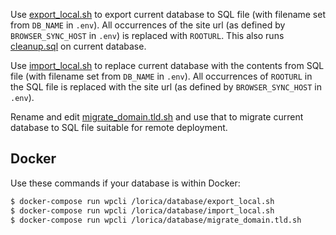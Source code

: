 Use [export_local.sh](./export_local.sh) to export current database to SQL file (with filename set from `DB_NAME` in `.env`). All occurrences of the site url (as defined by `BROWSER_SYNC_HOST` in `.env`) is replaced with `ROOTURL`. This also runs [cleanup.sql](./cleanup.sql) on current database.

Use [import_local.sh](./import_local.sh) to replace current database with the contents from SQL file (with filename set from `DB_NAME` in `.env`). All occurrences of `ROOTURL` in the SQL file is replaced with the site url (as defined by `BROWSER_SYNC_HOST` in `.env`).

Rename and edit [migrate_domain.tld.sh](./migrate_domain.tld.sh) and use that to migrate current database to SQL file suitable for remote deployment.

## Docker

Use these commands if your database is within Docker:

```bash
$ docker-compose run wpcli /lorica/database/export_local.sh
$ docker-compose run wpcli /lorica/database/import_local.sh
$ docker-compose run wpcli /lorica/database/migrate_domain.tld.sh
```
